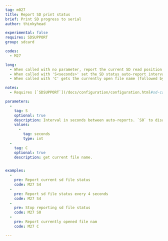 ```yaml
---
tag: m027
title: Report SD print status
brief: Print SD progress to serial
author: thinkyhead

experimental: false
requires: SDSUPPORT
group: sdcard

codes:
  - M27

long: 
  - When called with no parameter, report the current SD read position in the form "SD printing byte 123/12345" when printing from SD card or "Not SD printing" when not.
  - When called with 'S<seconds>' set the SD status auto-report interval. (Requires AUTO_REPORT_SD_STATUS)
  - When called with 'C' gets the currently open file name (followed by the long file name if it exists and long file names are enabled), or "(no file)" when no file is open

notes:
  - Requires [`SDSUPPORT`](/docs/configuration/configuration.html#sd-card)

parameters:
  -
    tag: S
    optional: true
    description: Interval in seconds between auto-reports. `S0` to disable.
    values:
      -
        tag: seconds
        type: int
  -
    tag: C
    optional: true
    description: get current file name.


examples:
  -
    pre: Report current sd file status
    code: M27 S4
  -
    pre: Report sd file status every 4 seconds
    code: M27 S4
  -
    pre: Stop reporting sd file status
    code: M27 S0
  -
    pre: Report currently opened file nam
    code: M27 C

---
```


